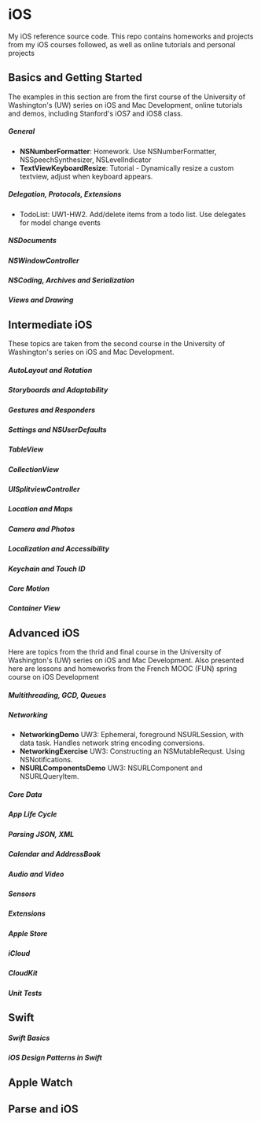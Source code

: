 # iOS
My iOS reference source code. This repo contains homeworks and projects from my iOS courses followed, as well as online tutorials and personal projects

## Basics and Getting Started
The examples in this section are from the first course of the University of Washington's (UW) series on iOS and Mac Development, online tutorials and demos, including Stanford's iOS7 and iOS8 class.

##### General
- **NSNumberFormatter**: Homework. Use NSNumberFormatter, NSSpeechSynthesizer, NSLevelIndicator
- **TextViewKeyboardResize**: Tutorial - Dynamically resize a custom textview, adjust when keyboard appears.

##### Delegation, Protocols, Extensions
- TodoList: UW1-HW2. Add/delete items from a todo list. Use delegates for model change events

##### NSDocuments
##### NSWindowController
##### NSCoding, Archives and Serialization
##### Views and Drawing

## Intermediate iOS
These topics are taken from the second course in the University of Washington's series on iOS and Mac Development.

##### AutoLayout and Rotation
##### Storyboards and Adaptability
##### Gestures and Responders
##### Settings and NSUserDefaults
##### TableView
##### CollectionView
##### UISplitviewController
##### Location and Maps
##### Camera and Photos
##### Localization and Accessibility
##### Keychain and Touch ID
##### Core Motion
##### Container View

## Advanced iOS
Here are topics from the thrid and final course in the University of Washington's (UW) series on iOS and Mac Development. Also presented here are lessons and homeworks from the French MOOC (FUN) spring course on iOS Development

##### Multithreading, GCD, Queues
##### Networking
- **NetworkingDemo** UW3: Ephemeral, foreground NSURLSession, with data task. Handles network string encoding conversions.
- **NetworkingExercise** UW3: Constructing an NSMutableRequst. Using NSNotifications.
- **NSURLComponentsDemo** UW3: NSURLComponent and NSURLQueryItem.

##### Core Data
##### App Life Cycle
##### Parsing JSON, XML
##### Calendar and AddressBook
##### Audio and Video
##### Sensors
##### Extensions
##### Apple Store
##### iCloud
##### CloudKit
##### Unit Tests

## Swift 
##### Swift Basics
##### iOS Design Patterns in Swift

## Apple Watch

## Parse and iOS

